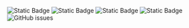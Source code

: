 ![Static Badge](https://img.shields.io/badge/blacklists-61-000000) ![Static Badge](https://img.shields.io/badge/blacklisted-2940586-cc0000) ![Static Badge](https://img.shields.io/badge/whitelisted-2251-00CC00) ![Static Badge](https://img.shields.io/badge/streaming_blacklist-28107-000000) ![GitHub issues](https://img.shields.io/github/issues/fabriziosalmi/blacklists)
